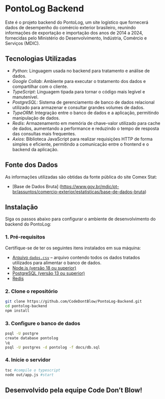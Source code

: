 # PontoLog Backend
Este é o projeto backend do PontoLog, um site logístico que fornecerá dados de desempenho do comércio exterior brasileiro, reunindo informações de exportação e importação dos anos de 2014 a 2024, fornecidas pelo Ministério do Desenvolvimento, Indústria, Comércio e Serviços (MDIC). 

## Tecnologias Utilizadas 

- *Python*: Linguagem usada no backend para tratamento e análise de dados.
- *Google Collab*: Ambiente para executar o tratamento dos dados e compartilhar com o cliente.
- *TypeScript*: Linguagem tipada para tornar o código mais legível e manutenível.
- *PostgreSQL*: Sistema de gerenciamento de banco de dados relacional utilizado para armazenar e consultar grandes volumes de dados.
- *TypeORM*: Integração entre o banco de dados e a aplicação, permitindo manipulação de dados.
- *Redis*: Armazenamento em memória de chave-valor utilizado para cache de dados, aumentando a performance e reduzindo o tempo de resposta das consultas mais frequentes.
- *Axios*: Biblioteca JavaScript para realizar requisições HTTP de forma simples e eficiente, permitindo a comunicação entre o frontend e o backend da aplicação.

## Fonte dos Dados
As informações utilizadas são obtidas da fonte pública do site Comex Stat:
- [Base de Dados Bruta] (https://www.gov.br/mdic/pt-br/assuntos/comercio-exterior/estatisticas/base-de-dados-bruta)

## Instalação

Siga os passos abaixo para configurar o ambiente de desenvolvimento do backend do PontoLog:

### 1. Pré-requisitos

Certifique-se de ter os seguintes itens instalados em sua máquina:
- [Arquivo `dados.csv`]() – arquivo contendo todos os dados tratados utilizados para alimentar o banco de dados.
- [Node.js (versão 18 ou superior)](https://nodejs.org/)
- [PostgreSQL (versão 13 ou superior)](https://www.postgresql.org/)
- [Redis](https://redis.io/)

### 2. Clone o repositório

```bash
git clone https://github.com/CodeDontBlow/PontoLog-Backend.git
cd pontolog-backend
npm install
```
### 3. Configure o banco de dados
```bash
psql -U postgre
create database pontolog
\q
psql -U postgres -d pontolog -f docs/db.sql
```
### 4. Inície o servidor

```bash
tsc #compile o typescript
node out/app.js #start 
```

## Desenvolvido pela equipe Code Don’t Blow!
